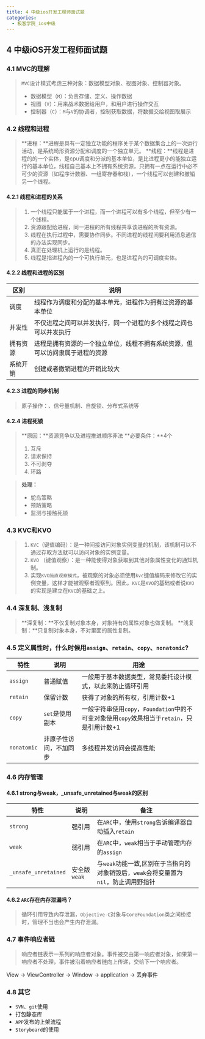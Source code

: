 ```yaml
---
title: 4 中级ios开发工程师面试题
categories:
  - 极客学院_ios中级
---
```


## 4	中级iOS开发工程师面试题

### 4.1 MVC的理解
>`MVC`设计模式考虑三种对象：数据模型对象、视图对象、控制器对象。
>+ 数据模型（`M`）：负责存储、定义、操作数据
>+ 视图（`V`）：用来战术数据给用户，和用户进行操作交互
>+ 控制器（`C`）：`M`与`V`的协调者，控制获取数据，将数据交给视图取展示

### 4.2	线程和进程
>**进程：**进程是具有一定独立功能的程序关于某个数据集合上的一次运行活动，是系统畸形资源分配和调度的一个独立单元。
>**线程：**线程是进程的的一个实体，是cpu调度和分派的基本单位，是比进程更小的能独立运行的基本单位，线程自己基本上不拥有系统资源，只拥有一点在运行中必不可少的资源（如程序计数器、一组寄存器和栈），一个线程可以创建和撤销另一个线程。

#### 4.2.1	线程和进程的关系
>1. 一个线程只能属于一个进程，而一个进程可以有多个线程，但至少有一个线程。
>2. 资源跟配给进程，同一进程的所有线程共享该进程的所有资源。
>3. 线程在执行过程中，需要协作同步。不同进程的线程间要利用消息通信的办法实现同步。
>4. 真正在处理机上运行的是线程。
>5. 线程是指进程內的一个可执行单元，也是进程內的可调度实体。

#### 4.2.2	线程和进程的区别

|区别|说明|
|-|-
|调度|线程作为调度和分配的基本单元，进程作为拥有过资源的基本单位|
|并发性|不仅进程之间可以并发执行，同一个进程的多个线程之间也可以并发执行|
|拥有资源|进程是拥有资源的一个独立单位，线程不拥有系统资源，但可以访问隶属于进程的资源|
|系统开销|创建或者撤销进程的开销比较大|

#### 4.2.3	进程的同步机制
 >原子操作：、信号量机制、自旋锁、分布式系统等

#### 4.2.4	进程死锁
>**原因：**资源竞争以及进程推进顺序非法
>**必要条件：**4个
>1. 互斥
>2. 请求保持
>3. 不可剥夺
>4. 环路

>**处理：**
>+ 鸵鸟策略
>+  预防策略
>+ 监测与接触死锁

### 4.3	KVC和KVO
>1. `KVC`（键值编码）：是一种间接访问对象实例变量的机制，该机制可以不通过存取方法就可以访问对象的实例变量。
>2. `KVO` （键值观察）：是一种能使得对象获取到其他对象属性变化的通知机制。
>3. 实现`KVO简直观察模式`，被观察的对象必须使用`kvc`键值编码来修改它的实例变量，这样才能被观察者观察到。因此，`KVC`是`KVO`的基础或者说`KVO`的实现是建立在`KVC`的基础之上。

### 4.4	深复制、浅复制
>**深复制：**不仅复制对象本身，对象持有的属性对象也做复制。
>**浅复制：**只复制对象本身，不对里面的属性复制。


### 4.5	定义属性时，什么时候用`assign`、`retain`、`copy`、`nonatomic`?

|特性|说明|用途|
|-|-|-|
|`assign`|普通赋值|一般用于基本数据类型，常见委托设计模式，以此来防止循环引用|
|`retain`|保留计数|获得了对象的所有权，引用计数+1|
|`copy`|`set`是使用副本|一般字符串使用`copy`，`Foundation`中的不可变对象使用`copy`效果相当于`retain`，只是引用计数+1|
|`nonatomic`|非原子性访问，不加同步|多线程并发访问会提高性能|


### 4.6	内存管理

#### 4.6.1	strong与weak，_unsafe_unretained与weak的区别

|特性|说明|备注|
|-|-|-|
|`strong`|强引用|在`ARC`中，使用`strong`告诉编译器自动插入`retain`|
|`weak`|弱引用|在`ARC`中，`weak`相当于手动管理内存的`assign`|
|`_unsafe_unretained`|安全版`weak`|与`weak`功能一致,区别在于当指向的对象销毁后，`weak`会将变量置为`nil`，防止调用野指针|

#### 4.6.2	`ARC`存在内存泄漏吗？
>循环引用导致内存泄漏，`Objective-C`对象与`CoreFoundation`类之间桥接时，管理不当也会产生内存泄漏。

### 4.7	事件响应者链
>响应者链表示一系列的响应者对象。事件被交由第一响应者对象，如果第一响应者不处理，事件被沿着响应者链向上传递，交给下一个响应者。

View -> ViewController -> Window -> application -> 丢弃事件


### 4.8	其它
+ `SVN`、`git`使用
+ 打包静态库
+ `APP`发布的上架流程
+ `Storyboard`的使用
